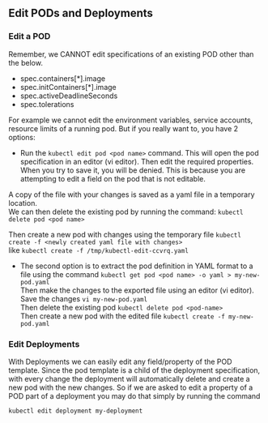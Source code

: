 ## Edit PODs and Deployments

### Edit a POD
Remember, we CANNOT edit specifications of an existing POD other than the below.

* spec.containers[*].image
* spec.initContainers[*].image
* spec.activeDeadlineSeconds
* spec.tolerations

For example we cannot edit the environment variables, service accounts, resource limits of a running pod. But if you really want to, you have 2 options:

* Run the `kubectl edit pod <pod name>` command.  This will open the pod specification in an editor (vi editor). Then edit the required properties. When you try to save it, you will be denied. This is because you are attempting to edit a field on the pod that is not editable.  

A copy of the file with your changes is saved as a yaml file in a temporary location.  
We can then delete the existing pod by running the command:
`kubectl delete pod <pod name>`

Then create a new pod with changes using the temporary file
`kubectl create -f <newly created yaml file with changes>`  
like `kubectl create -f /tmp/kubectl-edit-ccvrq.yaml`   

* The second option is to extract the pod definition in YAML format to a file using the command
`kubectl get pod <pod name> -o yaml > my-new-pod.yaml`   
Then make the changes to the exported file using an editor (vi editor). Save the changes
`vi my-new-pod.yaml`    
Then delete the existing pod
`kubectl delete pod <pod-name>`  
Then create a new pod with the edited file
`kubectl create -f my-new-pod.yaml`  

### Edit Deployments

With Deployments we can easily edit any field/property of the POD template. Since the pod template is a child of the deployment specification,  with every change the deployment will automatically delete and create a new pod with the new changes. So if we are asked to edit a property of a POD part of a deployment you may do that simply by running the command

`kubectl edit deployment my-deployment`  

